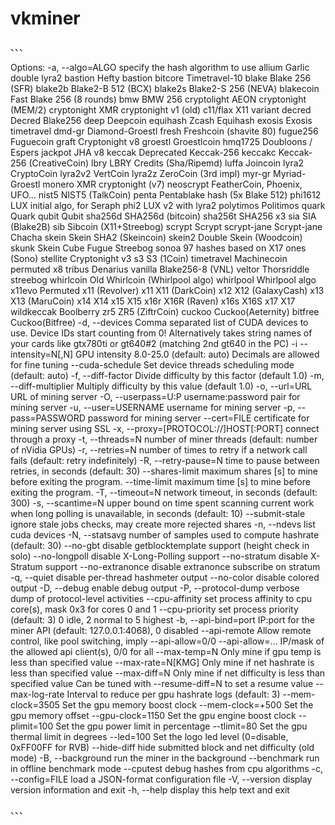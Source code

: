 # vkminer

、、、

Options:
  -a, --algo=ALGO       specify the hash algorithm to use
                        allium      Garlic double lyra2
                        bastion     Hefty bastion
                        bitcore     Timetravel-10
                        blake       Blake 256 (SFR)
                        blake2b     Blake2-B 512 (BCX)
                        blake2s     Blake2-S 256 (NEVA)
                        blakecoin   Fast Blake 256 (8 rounds)
                        bmw         BMW 256
                        cryptolight AEON cryptonight (MEM/2)
                        cryptonight XMR cryptonight v1 (old)
                        c11/flax    X11 variant
                        decred      Decred Blake256
                        deep        Deepcoin
                        equihash    Zcash Equihash
                        exosis      Exosis timetravel
                        dmd-gr      Diamond-Groestl
                        fresh       Freshcoin (shavite 80)
                        fugue256    Fuguecoin
                        graft       Cryptonight v8
                        groestl     Groestlcoin
                        hmq1725     Doubloons / Espers
                        jackpot     JHA v8
                        keccak      Deprecated Keccak-256
                        keccakc     Keccak-256 (CreativeCoin)
                        lbry        LBRY Credits (Sha/Ripemd)
                        luffa       Joincoin
                        lyra2       CryptoCoin
                        lyra2v2     VertCoin
                        lyra2z      ZeroCoin (3rd impl)
                        myr-gr      Myriad-Groestl
                        monero      XMR cryptonight (v7)
                        neoscrypt   FeatherCoin, Phoenix, UFO...
                        nist5       NIST5 (TalkCoin)
                        penta       Pentablake hash (5x Blake 512)
                        phi1612     LUX initial algo, for Seraph
                        phi2        LUX v2 with lyra2
                        polytimos   Politimos
                        quark       Quark
                        qubit       Qubit
                        sha256d     SHA256d (bitcoin)
                        sha256t     SHA256 x3
                        sia         SIA (Blake2B)
                        sib         Sibcoin (X11+Streebog)
                        scrypt      Scrypt
                        scrypt-jane Scrypt-jane Chacha
                        skein       Skein SHA2 (Skeincoin)
                        skein2      Double Skein (Woodcoin)
                        skunk       Skein Cube Fugue Streebog
                        sonoa       97 hashes based on X17 ones (Sono)
                        stellite    Cryptonight v3
                        s3          S3 (1Coin)
                        timetravel  Machinecoin permuted x8
                        tribus      Denarius
                        vanilla     Blake256-8 (VNL)
                        veltor      Thorsriddle streebog
                        whirlcoin   Old Whirlcoin (Whirlpool algo)
                        whirlpool   Whirlpool algo
                        x11evo      Permuted x11 (Revolver)
                        x11         X11 (DarkCoin)
                        x12         X12 (GalaxyCash)
                        x13         X13 (MaruCoin)
                        x14         X14
                        x15         X15
                        x16r        X16R (Raven)
                        x16s        X16S
                        x17         X17
                        wildkeccak  Boolberry
                        zr5         ZR5 (ZiftrCoin)
                        cuckoo          Cuckoo(Aeternity)
            bitfree     Cuckoo(Bitfree)
  -d, --devices         Comma separated list of CUDA devices to use.
                        Device IDs start counting from 0! Alternatively takes
                        string names of your cards like gtx780ti or gt640#2
                        (matching 2nd gt640 in the PC)
  -i  --intensity=N[,N] GPU intensity 8.0-25.0 (default: auto)
                        Decimals are allowed for fine tuning
      --cuda-schedule   Set device threads scheduling mode (default: auto)
  -f, --diff-factor     Divide difficulty by this factor (default 1.0)
  -m, --diff-multiplier Multiply difficulty by this value (default 1.0)
  -o, --url=URL         URL of mining server
  -O, --userpass=U:P    username:password pair for mining server
  -u, --user=USERNAME   username for mining server
  -p, --pass=PASSWORD   password for mining server
      --cert=FILE       certificate for mining server using SSL
  -x, --proxy=[PROTOCOL://]HOST[:PORT]  connect through a proxy
  -t, --threads=N       number of miner threads (default: number of nVidia GPUs)
  -r, --retries=N       number of times to retry if a network call fails
                          (default: retry indefinitely)
  -R, --retry-pause=N   time to pause between retries, in seconds (default: 30)
      --shares-limit    maximum shares [s] to mine before exiting the program.
      --time-limit      maximum time [s] to mine before exiting the program.
  -T, --timeout=N       network timeout, in seconds (default: 300)
  -s, --scantime=N      upper bound on time spent scanning current work when
                          long polling is unavailable, in seconds (default: 10)
      --submit-stale    ignore stale jobs checks, may create more rejected shares
  -n, --ndevs           list cuda devices
  -N, --statsavg        number of samples used to compute hashrate (default: 30)
      --no-gbt          disable getblocktemplate support (height check in solo)
      --no-longpoll     disable X-Long-Polling support
      --no-stratum      disable X-Stratum support
      --no-extranonce   disable extranonce subscribe on stratum
  -q, --quiet           disable per-thread hashmeter output
      --no-color        disable colored output
  -D, --debug           enable debug output
  -P, --protocol-dump   verbose dump of protocol-level activities
      --cpu-affinity    set process affinity to cpu core(s), mask 0x3 for cores 0 and 1
      --cpu-priority    set process priority (default: 3) 0 idle, 2 normal to 5 highest
  -b, --api-bind=port   IP:port for the miner API (default: 127.0.0.1:4068), 0 disabled
      --api-remote      Allow remote control, like pool switching, imply --api-allow=0/0
      --api-allow=...   IP/mask of the allowed api client(s), 0/0 for all
      --max-temp=N      Only mine if gpu temp is less than specified value
      --max-rate=N[KMG] Only mine if net hashrate is less than specified value
      --max-diff=N      Only mine if net difficulty is less than specified value
                        Can be tuned with --resume-diff=N to set a resume value
      --max-log-rate    Interval to reduce per gpu hashrate logs (default: 3)
      --mem-clock=3505  Set the gpu memory boost clock
      --mem-clock=+500  Set the gpu memory offset
      --gpu-clock=1150  Set the gpu engine boost clock
      --plimit=100      Set the gpu power limit in percentage
      --tlimit=80       Set the gpu thermal limit in degrees
      --led=100         Set the logo led level (0=disable, 0xFF00FF for RVB)
      --hide-diff       hide submitted block and net difficulty (old mode)
  -B, --background      run the miner in the background
      --benchmark       run in offline benchmark mode
      --cputest         debug hashes from cpu algorithms
  -c, --config=FILE     load a JSON-format configuration file
  -V, --version         display version information and exit
  -h, --help            display this help text and exit
  
  、、、

